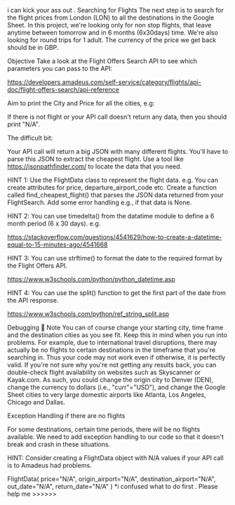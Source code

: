i can kick your ass out . Searching for Flights
The next step is to search for the flight prices from London (LON) to all the destinations in the Google Sheet. In this project, we're looking only for non stop flights, that leave anytime between tomorrow and in 6 months (6x30days) time. We're also looking for round trips for 1 adult. The currency of the price we get back should be in GBP.



Objective
Take a look at the Flight Offers Search API to see which parameters you can pass to the API:

https://developers.amadeus.com/self-service/category/flights/api-doc/flight-offers-search/api-reference

Aim to print the City and Price for all the cities, e.g:


If there is not flight or your API call doesn't return any data, then you should print "N/A".

The difficult bit:

Your API call will return a big JSON with many different flights. You'll have to parse this JSON to extract the cheapest flight. Use a tool like https://jsonpathfinder.com/ to locate the data that you need.



HINT 1: Use the FlightData class to represent the flight data. e.g. You can create attributes for price, departure_airport_code etc. Create a function called find_cheapest_flight() that parses the JSON data returned from your FlightSearch. Add some error handling e.g., if that data is None.



HINT 2: You can use timedelta() from the datatime module to define a 6 month period (6 x 30 days). e.g.

https://stackoverflow.com/questions/4541629/how-to-create-a-datetime-equal-to-15-minutes-ago/4541668



HINT 3: You can use strftime() to format the date to the required format by the Flight Offers API.

https://www.w3schools.com/python/python_datetime.asp



HINT 4: You can use the split() function to get the first part of the date from the API response.

https://www.w3schools.com/python/ref_string_split.asp



Debugging 🐞 Note
You can of course change your starting city, time frame and the destination cities as you see fit. Keep this in mind when you run into problems. For example, due to international travel disruptions, there may actually be no flights to certain destinations in the timeframe that you're searching in. Thus your code may not work even if otherwise, it is perfectly valid. If you're not sure why you're not getting any results back, you can double-check flight availability on websites such as Skyscanner or Kayak.com. As such, you could change the origin city to Denver (DEN), change the currency to dollars (i.e., "curr"="USD"), and change the Google Sheet cities to very large domestic airports like Atlanta, Los Angeles, Chicago and Dallas.



Exception Handling if there are no flights


For some destinations, certain time periods, there will be no flights available. We need to add exception handling to our code so that it doesn't break and crash in these situations.



HINT: Consider creating a FlightData object with N/A values if your API call is to Amadeus had problems.



FlightData(
  price="N/A",
  origin_airport="N/A", 
  destination_airport="N/A", 
  out_date="N/A",
  return_date="N/A"
) *i confused what to do first . Please help me >>>>>>
